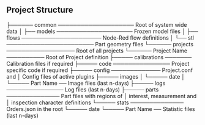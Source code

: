 ## Project Structure

├────── common ──────────────────── Root of system wide data
│   ├── models ──────────────────── Frozen model files
│   ├── flows ───────────────────── Node-Red flow definitions
│   └── stl ─────────────────────── Part geometry files
└────── projects ────────────────── Root of all projects
    └────── Project Name ────────── Root of Project definition
        ├───── calibrations ─────── Calibration files if required
        ├───── code ─────────────── Project specific code if required
        ├───── config ───────────── Project.conf and 
        │                           Config files of active plugins
        ├───── images
        │   └───── date
        │       └───── Part Name ── Image files (last n-days)
        ├───── logs ─────────────── Log files (last n-days)
        ├───── parts ────────────── Part files with regions of
        │                           interest, measurement and
        │                           inspection character definitions
        └───── stats ────────────── Orders.json in the root
            └───── date
                └───── Part Name ── Statistic files (last n-days)
